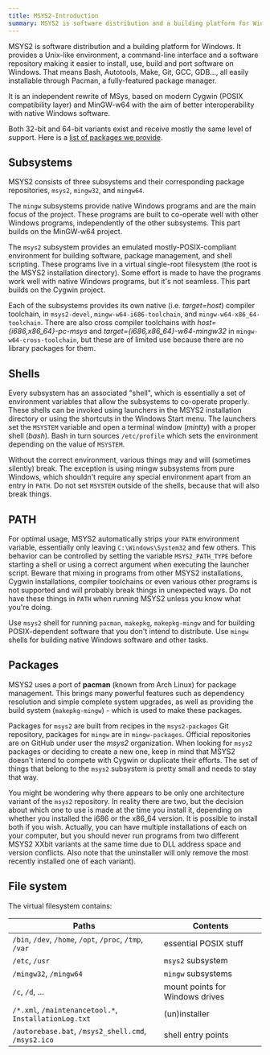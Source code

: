 ```yaml
---
title: MSYS2-Introduction
summary: MSYS2 is software distribution and a building platform for Windows.
---
```

MSYS2 is software distribution and a building platform for Windows. It provides a Unix-like environment, a command-line interface and a software repository making it easier to install, use, build and port software on Windows. That means Bash, Autotools, Make, Git, GCC, GDB..., all easily installable through Pacman, a fully-featured package manager.

It is an independent rewrite of MSys, based on modern Cygwin (POSIX compatibility layer) and MinGW-w64 with the aim of better interoperability with native Windows software.

Both 32-bit and 64-bit variants exist and receive mostly the same level of support. Here is a [list of packages we provide](Packages.md).

## Subsystems

MSYS2 consists of three subsystems and their corresponding package repositories, `msys2`, `mingw32`, and `mingw64`.

The `mingw` subsystems provide native Windows programs and are the main focus of the project. These programs are built to co-operate well with other Windows programs, independently of the other subsystems. This part builds on the MinGW-w64 project.

The `msys2` subsystem provides an emulated mostly-POSIX-compliant environment for building software, package management, and shell scripting. These programs live in a virtual single-root filesystem (the root is the MSYS2 installation directory). Some effort is made to have the programs work well with native Windows programs, but it's not seamless. This part builds on the Cygwin project.

Each of the subsystems provides its own native (i.e. _target=host_) compiler toolchain, in `msys2-devel`, `mingw-w64-i686-toolchain`, and `mingw-w64-x86_64-toolchain`. There are also cross compiler toolchains with _host={i686,x86_64}-pc-msys_ and _target={i686,x86_64}-w64-mingw32_ in `mingw-w64-cross-toolchain`, but these are of limited use because there are no library packages for them.

## Shells

Every subsystem has an associated "shell", which is essentially a set of environment variables that allow the subsystems to co-operate properly. These shells can be invoked using launchers in the MSYS2 installation directory or using the shortcuts in the Windows Start menu. The launchers set the `MSYSTEM` variable and open a terminal window (*mintty*) with a proper shell (*bash*). Bash in turn sources `/etc/profile` which sets the environment depending on the value of `MSYSTEM`.

Without the correct environment, various things may and will (sometimes silently) break. The exception is using mingw subsystems from pure Windows, which shouldn't require any special environment apart from an entry in `PATH`. Do not set `MSYSTEM` outside of the shells, because that will also break things.

## PATH

For optimal usage, MSYS2 automatically strips your `PATH` environment variable, essentially only leaving `C:\Windows\System32` and few others. This behavior can be controlled by setting the variable `MSYS2_PATH_TYPE` before starting a shell or using a correct argument when executing the launcher script. Beware that mixing in programs from other MSYS2 installations, Cygwin installations, compiler toolchains or even various other programs is not supported and will probably break things in unexpected ways. Do not have these things in `PATH` when running MSYS2 unless you know what you're doing.

Use `msys2` shell for running `pacman`, `makepkg`, `makepkg-mingw` and for building POSIX-dependent software that you don't intend to distribute. Use `mingw` shells for building native Windows software and other tasks.

## Packages

MSYS2 uses a port of **pacman** (known from Arch Linux) for package management. This brings many powerful features such as dependency resolution and simple complete system upgrades, as well as providing the build system (`makepkg-mingw`) - which is used to make these packages.

Packages for `msys2` are built from recipes in the `msys2-packages` Git repository, packages for `mingw` are in `mingw-packages`. Official repositories are on GitHub under user the *msys2* organization. When looking for `msys2` packages or deciding to create a new one, keep in mind that MSYS2 doesn't intend to compete with Cygwin or duplicate their efforts. The set of things that belong to the `msys2` subsystem is pretty small and needs to stay that way.

You might be wondering why there appears to be only one architecture variant of the `msys2` repository. In reality there are two, but the decision about which one to use is made at the time you install it, depending on whether you installed the i686 or the x86_64 version. It is possible to install both if you wish. Actually, you can have multiple installations of each on your computer, but you should never run programs from two different MSYS2 XXbit variants at the same time due to DLL address space and version conflicts. Also note that the uninstaller will only remove the most recently installed one of each variant).

## File system

The virtual filesystem contains:

Paths                                                    | Contents
---------------------------------------------------------|--------------------------------
`/bin`, `/dev`, `/home`, `/opt`, `/proc`, `/tmp`, `/var` | essential POSIX stuff
`/etc`, `/usr`                                           | `msys2` subsystem
`/mingw32`, `/mingw64`                                   | `mingw` subsystems
`/c`, `/d`, ...                                          | mount points for Windows drives
`/*.xml`, `/maintenancetool.*`, `InstallationLog.txt`    | (un)installer
`/autorebase.bat`, `/msys2_shell.cmd`, `/msys2.ico`      | shell entry points
